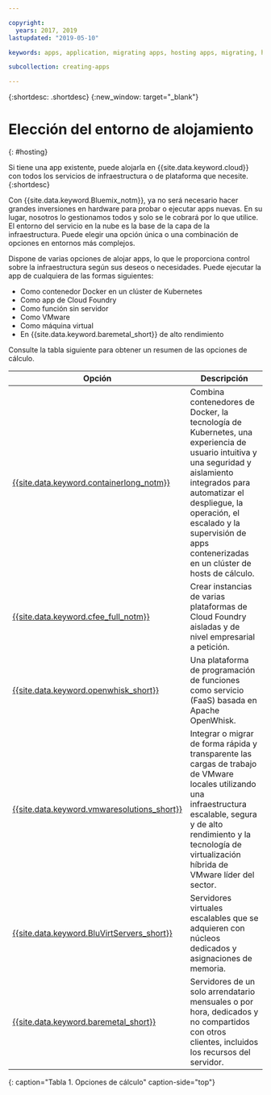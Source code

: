 ```yaml
---

copyright:
  years: 2017, 2019
lastupdated: "2019-05-10"

keywords: apps, application, migrating apps, hosting apps, migrating, hosting, migration

subcollection: creating-apps

---
```


{:shortdesc: .shortdesc}
{:new_window: target="_blank"}

# Elección del entorno de alojamiento
{: #hosting}

Si tiene una app existente, puede alojarla en {{site.data.keyword.cloud}} con todos los servicios de infraestructura o de plataforma que necesite.
{:shortdesc}

Con {{site.data.keyword.Bluemix_notm}}, ya no será necesario hacer grandes inversiones en hardware para probar o ejecutar apps nuevas. En su lugar, nosotros lo gestionamos todos y solo se le cobrará por lo que utilice. El entorno del servicio en la nube es la base de la capa de la infraestructura. Puede elegir una opción única o una combinación de opciones en entornos más complejos. 

Dispone de varias opciones de alojar apps, lo que le proporciona control sobre la infraestructura según sus deseos o necesidades. Puede ejecutar la app de cualquiera de las formas siguientes:

  * Como contenedor Docker en un clúster de Kubernetes
  * Como app de Cloud Foundry
  * Como función sin servidor
  * Como VMware
  * Como máquina virtual
  * En {{site.data.keyword.baremetal_short}} de alto rendimiento 

Consulte la tabla siguiente para obtener un resumen de las opciones de cálculo.

| Opción | Descripción | 
|--------|---------------|
| [{{site.data.keyword.containerlong_notm}}](/docs/containers?topic=containers-getting-started) | Combina contenedores de Docker, la tecnología de Kubernetes, una experiencia de usuario intuitiva y una seguridad y aislamiento integrados para automatizar el despliegue, la operación, el escalado y la supervisión de apps contenerizadas en un clúster de hosts de cálculo. |
| [{{site.data.keyword.cfee_full_notm}}](/docs/cloud-foundry?topic=cloud-foundry-about) | Crear instancias de varias plataformas de Cloud Foundry aisladas y de nivel empresarial a petición. |
| [{{site.data.keyword.openwhisk_short}}](/docs/openwhisk?topic=cloud-functions-getting_started) | Una plataforma de programación de funciones como servicio (FaaS) basada en Apache OpenWhisk. |
| [{{site.data.keyword.vmwaresolutions_short}}](/docs/services/vmwaresolutions?topic=vmware-solutions-getting-started) | Integrar o migrar de forma rápida y transparente las cargas de trabajo de VMware locales utilizando una infraestructura escalable, segura y de alto rendimiento y la tecnología de virtualización híbrida de VMware líder del sector. |
| [{{site.data.keyword.BluVirtServers_short}}](/docs/vsi?topic=virtual-servers-about-public-virtual-servers) | Servidores virtuales escalables que se adquieren con núcleos dedicados y asignaciones de memoria. |
| [{{site.data.keyword.baremetal_short}}](/docs/bare-metal?topic=bare-metal-bm-getting-started)  | Servidores de un solo arrendatario mensuales o por hora, dedicados y no compartidos con otros clientes, incluidos los recursos del servidor. |
{: caption="Tabla 1. Opciones de cálculo" caption-side="top"}

